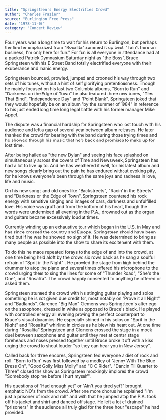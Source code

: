 ```yaml
---
title: "Springsteen's Energy Electrifies Crowd"
author: "Charles Frazier"
source: "Burlington Free Press"
date: "1978-11-05"
category: "Concert Review"
---
```


Four years was a long time to wait for his return to Burlington, but perhaps the line he emphasized from "Rosalita" summed it up best. "I ain't here on business, I'm only here for fun." For fun is all everyone in attendance had at a packed Patrick Gymnasium Saturday night as "the Boss", Bruce Springsteen with his E Street Band totally electrified everyone with their exuberance and manic energy.

Springsteen bounced, prowled, jumped and crooned his way through two sets of his tunes, without a hint of self glorifying pretentiousness. Though he mainly focused on his last two Columbia albums, "Born to Run" and "Darkness on the Edge of Town" he also featured three new tunes, "Ties That Bind", "Independence Day" and "Point Blank". Springsteen joked that they would hopefully be on an album "by the summer of 1984" in reference to his just ended long time long legal battle with his former manager Mike Appel.

The dispute was a financial hardship for Springsteen who lost touch with his audience and left a gap of several year between album releases. He later thanked the crowd for bearing with the band during those trying times and he showed through his music that he's back and promises to make up for lost time.

After being hailed as "the new Dylan" and seeing his face splashed on simultaneously across the covers of Time and Newsweek, Springsteen has had a lot to live up to. And he has weathered it well, for his latest album and new songs clearly bring out the pain he has endured without evoking pity, for he knows everyone's been through the same joys and sadness in love, life and music.

On his new songs and old ones like "Backstreets", "Racin' in the Streets" and "Darkness on the Edge of Town", Springsteen countered his rock energy with sensitive singing and images of cars, darkness and unfulfilled love. His voice was gruff and from the bottom of his heart, though the words were undermixed all evening in the P.A., drowned out as the organ and guitars became excessively loud at times.

Currently winding up an exhaustive tour which began in the U.S. in May and has since crossed the country and Europe. Springsteen should have been tired but if he was he showed no sign of it. He was determined to bring as many people as possible into the show to share its excitement with them.

To do this he made repeated forays to the edge of and into the crowd, at one time being held aloft by the crowd six rows back as he sang a soulful refrain of "Sprit in the Night" . He prowled the stage from high behind the drummer to atop the piano and several times offered his microphone to the crowd urging them to sing the lines for some of "Thunder Road", "She's the One", and "Rosalita". The crowd happily consented to anything he offered or asked them.

Springsteen stunned the crowd with his stinging guitar playing and solos something he is not given due credit for, most notably on "Prove it all Night" and "Badlands". Clarence "Big Man" Clemens was Springsteen's alter ego on the saxophone, dressed in white as opposed to Bruce's black. He played with controlled energy all evening proving the perfect counterpart to Bruce's visual dynamics. He especially shined in his solos on "Sprit in the Night" and "Rosalita" whirling in circles as he blew his heart out. At one time during "Rosalita" Springsteen and Clemens crossed the stage in a mock duel between saxophone and guitar until they met at center stage foreheads and noses pressed together until Bruce broke it off with a kiss urging the crowd to shout louder "so they can hear you in New Jersey".

Called back for three encores, Springsteen fed everyone a diet of rock and roll. "Born to Run" was first followed by a medley of "Jenny With The Blue Dress On", "Good Golly Miss Molly" and "C C Rider". "Dancin Til Quarter to Three" closed the show as Springsteen mockingly implored the crowd "Somebody stop me before I hurt myself".

His questions of "Had enough yet" or "Ain't you tired yet?" brought emphatic NO's from the crowd. After one more chorus he explained "I'm just a prisoner of rock and roll" and with that he jumped atop the P.A. took off his jacket and shirt and danced off stage. He left a lot of drained "prisoners" in the audience all truly glad for the three hour "escape" he had provided.